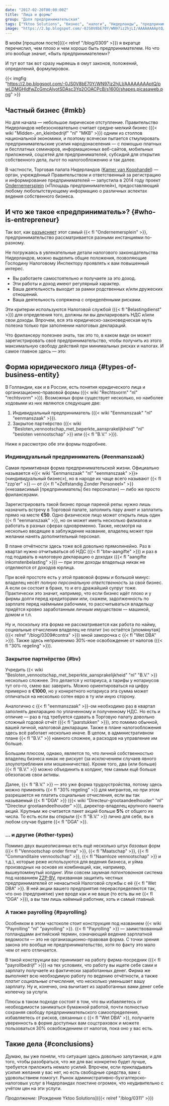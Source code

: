 ```yaml
---
date: "2017-02-20T00:00:00Z"
title: "Лица и формы"
group: "Доля предпринимательская"
tags: ["Yktoo Solutions", "бизнес", "налоги", "Нидерланды", "предпринимательство", "работа", "фриланс"]
image: "https://2.bp.blogspot.com/-0JS0V8bE70Y/WN97iz2hjLI/AAAAAAAAptQ/pwLDMGHIdfwZcGmcAlyotSDAsc3Yq2OOACPcB/s1600/shapes.picasaweb.png"
---
```


В моём [прошлом посте]({{< relref "/blog/0309" >}}) я вкратце перечислил, чем плохо и чем хорошо быть предпринимателем. Но что это вообще значит, «быть предпринимателем»?

И тут вот так вот сразу ныряешь в омут законов, положений, определений, формулировок.

<!--more-->

{{< imgfig "https://2.bp.blogspot.com/-0JS0V8bE70Y/WN97iz2hjLI/AAAAAAAAptQ/pwLDMGHIdfwZcGmcAlyotSDAsc3Yq2OOACPcB/s1600/shapes.picasaweb.png" >}}

## Частный бизнес {#mkb}

Но для начала — небольшое лирическое отступление. Правительство Нидерландов небезосновательно считает средне-мелкий бизнес ({{< wiki "Midden-_en_kleinbedrijf" "nl" "MKB" >}}) одним из столпов национальной экономики, и поэтому всячески пытается стмулировать предпринимательские усилия народонаселения — с помощью платных и бесплатных семинаров, информационных веб-сайтов, мобильных приложений, соцсетей для предпринимателей, субсидий для открытия собственного дела, льгот по налогообложению и так далее.

В частности, Торговая палата Нидерландов ([Kamer van Koophandel](https://www.kvk.nl/)) — орган, учреждённый Правительством и ответственный за регистрацию и информирование предпринимателей — запустила в 2014 году проект [Ondernemersplein](http://www.ondernemersplein.nl/) («Площадь предпринимателей»), предоставляющий любому любопытствующему информацию о различных аспектах ведения собственного бизнеса.

## И что же такое «предприниматель»? {#who-is-entrepreneur}

Так вот, как [разъясняет](http://www.ondernemersplein.nl/ondernemen/bedrijf-starten/situatie-ik-wil-weten-of-ik-ondernemer-ben/) этот самый {{< fl "Ondernemersplein" >}}, предпринимательство рассматривается разными инстанциями по-разному.

Не погружаясь в увлекательные детали налогового законодательства Нидерландов, можно выделить общие положения, позволяющие Господину Налоговому Инспектору проявлять к вам повышенный интерес.

* Вы работаете самостоятельно и получаете за это доход.
* Эти работы и доход имеют регулярный характер.
* Ваша деятельность выходит за рамки родственных и/или дружеских отношений.
* Ваша деятельность сопряжена с определёнными рисками.

Эти критерии используются Налоговой службой ({{< fl "Belastingdienst" >}}) для определения того, должны ли вы декларировать НДС и/или свои доходы. Впрочем, вся эта юридическо-законоведческая муть полезна только при заполнении налоговых деклараций.

Что фрилансеру полезнее знать, так это то, в каком виде он может зарегистрировать своё предпринимательство, чтобы получить из этого максимальную свободу действий при минимальных рисках и налогах. И самое главное здесь — это:

## Форма юридического лица {#types-of-business-entity}

В Голландии, как и в России, есть понятия юридического лица и организационно-правовой формы ({{< wiki "Rechtsvorm" "nl" "rechtsvorm" >}}). Возможных форм существует несколько, но наиболее ходовыми из них являются следующие две:

1. Индивидуальный предприниматель ({{< wiki "Eenmanszaak" "nl" "eenmanszaak" >}}).
2. Закрытое партнёрство ({{< wiki "Besloten_vennootschap_met_beperkte_aansprakelijkheid" "nl" "besloten vennootschap" >}} или {{< fl "B.V." >}}).

Ниже я рассмотрю обе эти формы подробнее.

### Индивидуальный предприниматель {#eenmanszaak}

Самая примитивная форма предпринимательской жизни. Официально называется «{{< wiki "Eenmanszaak" "nl" "eenmanszaak" >}}» («индивидуальный бизнес»), но в народе их чаще всего называют {{< fl "zzp'er" >}} — от {{< fl "«Zelfstandig Zonder Personeel»" >}} («независимый [предприниматель] без персонала») — либо же просто фрилансерами.

Зарегистрировать такой бизнес проще пареной репы: нужно лишь назначить встречу в Торговой палате, заполнить пару анкет и заплатить прямо на месте **€50**. Одно физическое лицо может открыть лишь один {{< fl "eenmanszaak" >}}, но он может иметь несколько филиалов и работать в разных сферах одновременно. Также, несмотря на несколько вводящее в заблуждение название, владелец может при желании нанять дополнительный персонал.

В плане отчётности здесь тоже всё довольно прямолинейно. Раз в квартал нужно отчитываться об НДС ({{< fl "btw-aangifte" >}}) и раз в год подавать в налоговую декларацию о доходах ({{< fl "aangifte inkomstenbelasting" >}}) — при этом доходы владельца никак не отделяются от доходов юрлица.

При всей простоте есть у этой правовой формы и большой минус: владелец несёт *полную персональную ответственность* за свой бизнес. А если он состоит в браке, то и его дражайший супруг тоже. Практически это значит, например, что если бизнес идёт плохо и у фирмы долги перед кредиторами или, скажем, задолженность по зарплате перед наёмными рабочими, то рассчитываться владельцу придётся кровно заработанным *личным* имуществом — машиной, домом и т.п.

Ну и, поскольку эта форма не рассматривается как работа по найму, социальные отчисления владелец не платит (но остаётся [упомянутая]({{< relref "/blog/0309#contra" >}}) мной заморочка с {{< fl "Wet DBA" >}}). Также здесь неприменимо 30%-ное освобождение от налогов ({{< fl "30% regeling" >}}).

### Закрытое партнёрство {#bv}

Учредить {{< wiki "Besloten_vennootschap_met_beperkte_aansprakelijkheid" "nl" "B.V." >}} несколько сложнее. Это делается у нотариуса, а тарифы у нотариусов тут ого-го, смею вас заверить. Можно ориентироваться на цифру примерно в **€1000**, но у конкретного нотариуса эта сумма может отличаться на несколько сотен евро в ту или иную сторону.

Аналогично с {{< fl "eenmanszaak" >}}-ом необходимо раз в квартал заполнять декларацию по уплаченному и полученному НДС. Но есть и отличие — раз в год требуется сдавать в Торговую палату довольно сложный годовой отчёт ({{< fl "jaarstukken" >}}), это помимо обычной, вашей личной, налоговой декларации. Также в плане налогообложения здесь всё работает несколько иначе. В целом, в административном плане {{< fl "B.V." >}} намного сложнее, а расходов на управление им больше.

Большим плюсом, однако, является то, что личной собственностью владелец бизнеса никак не рискует (за исключением случаев явного злоупотребления или мошенничества). Кроме того, два (или больше) {{< fl "B.V." >}} можно объединить в холдинг, тем самым ещё больше обезопасив свои активы.

Далее, {{< fl "B.V." >}} — это уже форма трудоустройства, потому здесь можно применять {{< fl "30% regeling" >}} для мигрантов, но при этом разрешается не платить социальные отчисления, если вы так называемый {{< fl "DGA" >}} ({{< wiki "Directeur-grootaandeelhouder" "nl" "Directeur grootaandeelhouder" >}}), директор-владелец крупного пакета акций. Крупным же считается пакет акций больше **5%** от общего их числа. То есть если вы открыли {{< fl "B.V." >}} лично для себя, вы в любом случае будете {{< fl "DGA" >}}.

### … и другие {#other-types}

Помимо двух вышеописанных есть ещё несколько штук *базовых* форм ({{< fl "Vennootschap onder firma" >}}, {{< fl "Maatschap" >}}, {{< fl "Commanditaire vennootschap" >}}, {{< fl "Naamloze vennootschap" >}} и т.д.), которые реже используются для ведения бизнеса, и уйма производных на основе их комбинаций, как, например, вышеупомянутый холдинг. Или совсем заумная *патентованная* система под названием [ZZP-BV](http://zzp-bv.nu/), призванная защитить честных предпринимателей от ненасытной Налоговой службы с её {{< fl "Wet DBA" >}}. В ней акции вашего предприятия перераспределяются так, что оно (предприятие) уже вроде как и не ваше (то есть вы не {{< fl "DGA" >}}), а вы там лишь наёмный работник, хоть и самый главный.

### А также payrolling {#payrolling}

Особняком в этом частоколе стоит конструкция под названием {{< wiki "Payrolling" "nl" "payrolling" >}}. {{< fl "Payrolling" >}} — заимствованный голландцами английский термин, означающий ведение зарплатной ведомости — это не организационно-правовая форма. С точки зрения закона это вообще не предпринимательство, хотя по факту это мало чем от него отличается.

В такой конструкции вас принимает на работу фирма-посредник ({{< fl "payrollbedrijf" >}}) на тех условиях, что работу вы ищете себе сами и зарплату получаете из фактически заработанных денег. Фирма же выполняет всю необходимую работу по ведению отчётности, а также *платит социальные отчисления*, что несколько уменьшает вашу зарплату. Ну и, конечно, она вычитает из заработанных вами денег себе копеечку за услуги.

Плюсы в таком подходе состоят в том, что вы избавляетесь от необходимости заниматься бумажной работой, почти полностью сохраняя свободу предпринимательского самоопределения, избавляетесь от рисков, связанных с {{< fl "Wet DBA" >}}, получаете уверенность в форме доступных вам соцстраховок и можете пользоваться 30% освобождением от налогов, пока оно у вас есть.

## Такие дела {#conclusions}

Думаю, вы уже поняли, что ситуация здесь довольно запутанная, и для того, чтобы разобраться, что же для вас конкретно будет лучше, требуется приложить немало усилий. Впрочем, если прикладывать усилия желания у вас нет, но есть свободные средства, вам с удовольствием помогут. Рынок административно-бухгалтерско-налоговых услуг в Нидерландах поистине огромен, что неудивительно с учётом цен на эти услуги.

*Продолжение:* [Рождение Yktoo Solutions]({{< relref "/blog/0311" >}})

